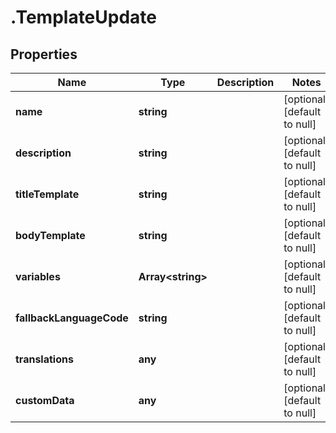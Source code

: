 # .TemplateUpdate

## Properties
Name | Type | Description | Notes
------------ | ------------- | ------------- | -------------
**name** | **string** |  | [optional] [default to null]
**description** | **string** |  | [optional] [default to null]
**titleTemplate** | **string** |  | [optional] [default to null]
**bodyTemplate** | **string** |  | [optional] [default to null]
**variables** | **Array&lt;string&gt;** |  | [optional] [default to null]
**fallbackLanguageCode** | **string** |  | [optional] [default to null]
**translations** | **any** |  | [optional] [default to null]
**customData** | **any** |  | [optional] [default to null]



